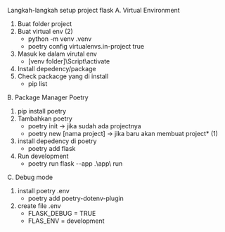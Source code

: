 Langkah-langkah setup project flask
A. Virtual Environment

1. Buat folder project
2. Buat virtual env (2)
   - python -m venv .venv
   - poetry config virtualenvs.in-project true
3. Masuk ke dalam virutal env
   - [venv folder]\Script\activate
4. Install depedency/package
5. Check packacge yang di install
   - pip list

B. Package Manager Poetry

1. pip install poetry
2. Tambahkan poetry
   - poetry init -> jika sudah ada projectnya
   - poetry new [nama project] -> jika baru akan membuat project\* (1)
3. install depedency di poetry
   - poetry add flask
4. Run development
   - poetry run flask --app .\app\ run

C. Debug mode

1. install poetry .env
   - poetry add poetry-dotenv-plugin
2. create file .env
   - FLASK_DEBUG = TRUE
   - FLAS_ENV = development
